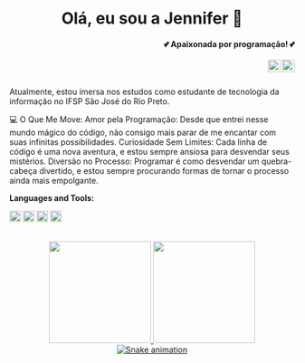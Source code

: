 <h1 align="center">Olá, eu sou a Jennifer 💜</h1>
<h4 align="right">💕 Apaixonada por programação! 💕</h4>

<a href="https://github.com/devjenniferpereira/">
  <img align="right" alt="Github" width="22px" src="https://user-images.githubusercontent.com/50798883/196443439-71fee3b1-2665-451c-a8e0-9d322803b4f7.png" />
</a>
<a href="https://www.linkedin.com/in/devjenniferp/">
  <img align="right" alt="Linkedin" width="22px" src="https://cdn.jsdelivr.net/gh/devicons/devicon/icons/linkedin/linkedin-original.svg" />
</a>
<br><br>

Atualmente, estou imersa nos estudos como estudante de tecnologia da informação no IFSP São José do Rio Preto.

💻 O Que Me Move:
Amor pela Programação: Desde que entrei nesse mundo mágico do código, não consigo mais parar de me encantar com suas infinitas possibilidades.
Curiosidade Sem Limites: Cada linha de código é uma nova aventura, e estou sempre ansiosa para desvendar seus mistérios.
Diversão no Processo: Programar é como desvendar um quebra-cabeça divertido, e estou sempre procurando formas de tornar o processo ainda mais empolgante.

**Languages and Tools:**

<code><img height="20" src="https://cdn.jsdelivr.net/gh/devicons/devicon/icons/vscode/vscode-original.svg"></code>
<code><img height="20" src="https://cdn.jsdelivr.net/gh/devicons/devicon/icons/javascript/javascript-original.svg"></code>
<code><img height="20" src="https://cdn.jsdelivr.net/gh/devicons/devicon/icons/css3/css3-original.svg"></code>
<code><img height="20" src="https://cdn.jsdelivr.net/gh/devicons/devicon/icons/html5/html5-original.svg"></code>

<br/>
<div>

<div align="center">
  <a href="https://github.com/DevJenniferPereira"><img height="180em" src="https://github-readme-stats.vercel.app/api?username=DevJenniferPereira&show_icons=true&theme=tokyonight&include_all_commits=true&count_private=true"/>
    <img height="180em" src="https://github-readme-stats.vercel.app/api/top-langs/?username=DevJenniferPereira&layout=compact&langs_count=7&theme=tokyonight"/>
</div>



<div align="center" dir="auto">
  <a target="_blank" rel="noopener noreferrer" href="https://github.com/DevJenniferPereira/rafaballerini/blob/output/github-contribution-grid-snake.svg"><img src="https://github.com/marilliadantas/rafaballerini/blob/output/github-contribution-grid-snake.svg" alt="Snake animation" style="max-width: 100%;"></a>
</div>
